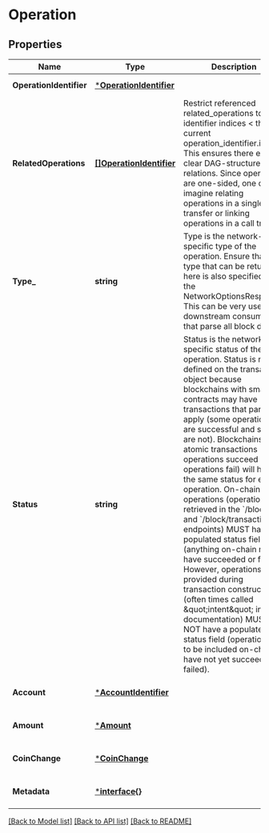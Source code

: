 # Operation

## Properties
Name | Type | Description | Notes
------------ | ------------- | ------------- | -------------
**OperationIdentifier** | [***OperationIdentifier**](OperationIdentifier.md) |  | [default to null]
**RelatedOperations** | [**[]OperationIdentifier**](OperationIdentifier.md) | Restrict referenced related_operations to identifier indices &lt; the current operation_identifier.index. This ensures there exists a clear DAG-structure of relations. Since operations are one-sided, one could imagine relating operations in a single transfer or linking operations in a call tree. | [optional] [default to null]
**Type_** | **string** | Type is the network-specific type of the operation. Ensure that any type that can be returned here is also specified in the NetworkOptionsResponse. This can be very useful to downstream consumers that parse all block data. | [default to null]
**Status** | **string** | Status is the network-specific status of the operation. Status is not defined on the transaction object because blockchains with smart contracts may have transactions that partially apply (some operations are successful and some are not). Blockchains with atomic transactions (all operations succeed or all operations fail) will have the same status for each operation. On-chain operations (operations retrieved in the &#x60;/block&#x60; and &#x60;/block/transaction&#x60; endpoints) MUST have a populated status field (anything on-chain must have succeeded or failed). However, operations provided during transaction construction (often times called \&quot;intent\&quot; in the documentation) MUST NOT have a populated status field (operations yet to be included on-chain have not yet succeeded or failed). | [optional] [default to null]
**Account** | [***AccountIdentifier**](AccountIdentifier.md) |  | [optional] [default to null]
**Amount** | [***Amount**](Amount.md) |  | [optional] [default to null]
**CoinChange** | [***CoinChange**](CoinChange.md) |  | [optional] [default to null]
**Metadata** | [***interface{}**](interface{}.md) |  | [optional] [default to null]

[[Back to Model list]](../README.md#documentation-for-models) [[Back to API list]](../README.md#documentation-for-api-endpoints) [[Back to README]](../README.md)

